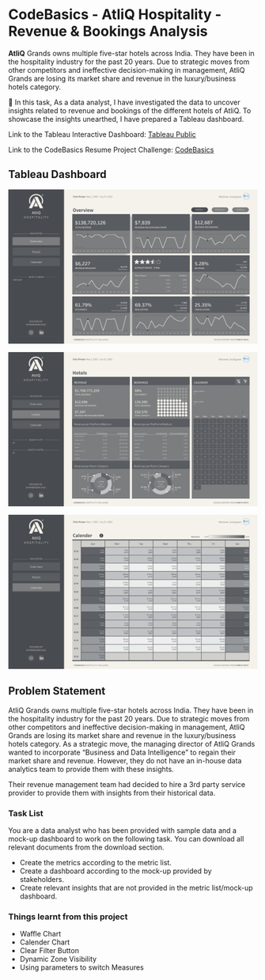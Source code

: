 # CodeBasics - AtliQ Hospitality - Revenue & Bookings Analysis
**AtliQ** Grands owns multiple five-star hotels across India. They have been in the hospitality industry for the past 20 years. Due to strategic moves from other competitors 
and ineffective decision-making in management, AtliQ Grands are losing its market share and revenue in the luxury/business hotels category.

🌟 In this task, As a data analyst, I have investigated the data to uncover insights related to revenue and bookings of the different hotels of AtliQ. To showcase the insights unearthed,
I have prepared a Tableau dashboard.

Link to the Tableau Interactive Dashboard: [Tableau Public](https://public.tableau.com/app/profile/dharamdudi/viz/Codebasics-AtliQHospitalityChallenge/Overview)

Link to the CodeBasics Resume Project Challenge: [CodeBasics](https://codebasics.io/challenge/codebasics-resume-project-challenge)

## Tableau Dashboard
<p align="center">
  <img src="https://github.com/dharamdudi/CodeBasics-AtliQ_Hospitality_Analysis/blob/main/Assets/Images/Overview.jpg">
</p>
<p align="center">
  <img src="https://github.com/dharamdudi/CodeBasics-AtliQ_Hospitality_Analysis/blob/main/Assets/Images/Hotels.jpg">
</p>
<p align="center">
  <img src="https://github.com/dharamdudi/CodeBasics-AtliQ_Hospitality_Analysis/blob/main/Assets/Images/Calender.jpg">
</p>


## Problem Statement
AtliQ Grands owns multiple five-star hotels across India. They have been in the hospitality industry for the past 20 years. Due to strategic moves from other competitors 
and ineffective decision-making in management, AtliQ Grands are losing its market share and revenue in the luxury/business hotels category. As a strategic move, the managing 
director of AtliQ Grands wanted to incorporate “Business and Data Intelligence” to regain their market share and revenue. However, they do not have an in-house data analytics 
team to provide them with these insights.

Their revenue management team had decided to hire a 3rd party service provider to provide them with insights from their historical data.

### Task List
You are a data analyst who has been provided with sample data and a mock-up dashboard to work on the following task. You can download all relevant documents from the download section.

- Create the metrics according to the metric list. 
- Create a dashboard according to the mock-up provided by stakeholders. 
- Create relevant insights that are not provided in the metric list/mock-up dashboard.

### Things learnt from this project

- Waffle Chart
- Calender Chart
- Clear Filter Button
- Dynamic Zone Visibility
- Using parameters to switch Measures
